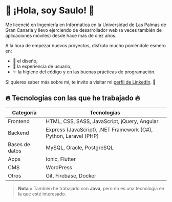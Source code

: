 # 👋 ¡Hola, soy Saulo! 👋

Me licencié en Ingeniería en Informática en la Universidad de Las Palmas de Gran Canaria y llevo ejerciendo de desarrollador web (a veces también de aplicaciones móviles) desde hace más de diez años.

A la hora de empezar nuevos proyectos, disfruto mucho poniéndole esmero en:

- 🎨 el diseño,
- 🧩 la experiencia de usuario,
- ✨ la higiene del código y en las buenas prácticas de programación.

Si quieres saber más sobre mí, te invito a visitar mi [perfil de LinkedIn](https://es.linkedin.com/in/saulopm). 🚀

## 🔥 Tecnologías con las que he trabajado 🔥

| Categoría      | Tecnologías                                                      |
|----------------|------------------------------------------------------------------|
| Frontend       | HTML, CSS, SASS, JavaScript, jQuery, Angular                     |
| Backend        | Express (JavaScript), .NET Framework (C#), Python, Laravel (PHP) |
| Bases de datos | MySQL, Oracle, PostgreSQL                                        |
| Apps           | Ionic, Flutter                                                   |
| CMS            | WordPress                                                        |
| Otros          | Git, Firebase, Docker                                            |

> **Nota** » También he trabajado con **Java**, pero no es una tecnología en la que esté interesado.

<!--
**SauloPM/saulopm** is a ✨ _special_ ✨ repository because its `README.md` (this file) appears on your GitHub profile.

Here are some ideas to get you started:

- 🔭 I’m currently working on ...
- 🌱 I’m currently learning ...
- 👯 I’m looking to collaborate on ...
- 🤔 I’m looking for help with ...
- 💬 Ask me about ...
- 📫 How to reach me: ...
- 😄 Pronouns: ...
- ⚡ Fun fact: ...
-->
